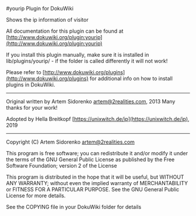 #yourip Plugin for DokuWiki

Shows the ip information of visitor

All documentation for this plugin can be found at
[http://www.dokuwiki.org/plugin:yourip](http://www.dokuwiki.org/plugin:yourip)

If you install this plugin manually, make sure it is installed in
lib/plugins/yourip/ - if the folder is called differently it
will not work!

Please refer to [http://www.dokuwiki.org/plugins](http://www.dokuwiki.org/plugins) for additional info
on how to install plugins in DokuWiki.

----

Original written by Artem Sidorenko <artem@2realities.com>, 2013
Many thanks for your work!

Adopted by Hella Breitkopf [https://unixwitch.de/ip](https://unixwitch.de/ip), 2019

----

Copyright (C) Artem Sidorenko <artem@2realities.com>

This program is free software; you can redistribute it and/or modify
it under the terms of the GNU General Public License as published by
the Free Software Foundation; version 2 of the License

This program is distributed in the hope that it will be useful,
but WITHOUT ANY WARRANTY; without even the implied warranty of
MERCHANTABILITY or FITNESS FOR A PARTICULAR PURPOSE.  See the
GNU General Public License for more details.

See the COPYING file in your DokuWiki folder for details
